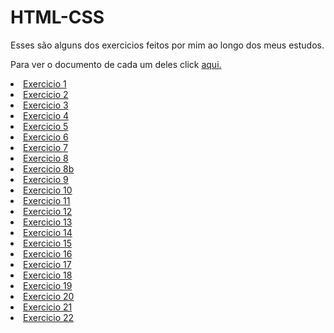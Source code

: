 # HTML-CSS

 <p>Esses são alguns dos exercicios feitos por mim ao longo dos meus estudos.</p>
 <p>Para ver o documento de cada um deles click <a href="https://github.com/DutraTecnico/html-css/tree/main/exercicios">aqui.</a></p>

 <li><a href="exercicios/ex001/index.html">Exercicio 1</a>
 <li><a href="exercicios/ex002/index.html">Exercicio 2</a>
 <li><a href="exercicios/ex003/index.html">Exercicio 3</a>
 <li><a href="exercicios/ex004/index.html">Exercicio 4</a>
 <li><a href="exercicios/ex005/index.html">Exercicio 5</a>
 <li><a href="exercicios/ex006/index.html">Exercicio 6</a>
 <li><a href="exercicios/ex007/html4.html">Exercicio 7</a>
 <li><a href="exercicios/ex008/index.html">Exercicio 8</a>
 <li><a href="exercicios/ex008b/index.html">Exercicio 8b</a>
 <li><a href="exercicios/ex009/index.html">Exercicio 9</a>
 <li><a href="exercicios/ex010/index.html">Exercicio 10</a>
 <li><a href="exercicios/ex011/index.html">Exercicio 11</a>
 <li><a href="exercicios/ex012/index.html">Exercicio 12</a>
 <li><a href="exercicios/ex013/index.html">Exercicio 13</a>
 <li><a href="exercicios/ex014/index.html">Exercicio 14</a>
 <li><a href="exercicios/ex015/index.html">Exercicio 15</a>
 <li><a href="exercicios/ex016/cores01.html">Exercicio 16</a>
 <li><a href="exercicios/ex017/font01.html">Exercicio 17</a>
 <li><a href="exercicios/ex018/font01.html">Exercicio 18</a>
 <li><a href="exercicios/ex019/index.html">Exercicio 19</a>
 <li><a href="exercicios/ex020/hover.html">Exercicio 20</a>
 <li><a href="exercicios/ex021/caixa01.html">Exercicio 21</a>
 <li><a href="exercicios/ex022/fundo001.html">Exercicio 22</a>




